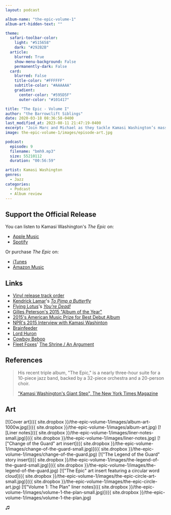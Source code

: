 ```yaml
---
layout: podcast

album-name: "the-epic-volume-1"
album-art-hidden-text: ""

theme:
  safari-toolbar-color:
    light: "#515658"
    dark: "#292B2B"
  article:
    blurred: True
    show-menu-background: False
    permanently-dark: False
  card:
    blurred: False
    title-color: "#FFFFFF"
    subtitle-color: "#AAAAAA"
    gradient:
      center-color: "#595D5F"
      outer-color: "#101417"

title: "The Epic - Volume I"
author: "the Barrowclift Siblings"
date: 2020-03-18 08:36:58-0400
last_modified_at: 2023-08-11 21:47:19-0400
excerpt: "Join Marc and Michael as they tackle Kamasi Washington’s massive 2015 three-disk jazz opus, “The Epic”, starting with Volume I: “The Plan”."
image: the-epic-volume-1/images/episode-art.jpg

podcast:
  episode: 9
  filename: "bmh9.mp3"
  size: 55210112
  duration: "00:56:59"

artist: Kamasi Washington
genres:
  - Jazz
categories:
  - Podcast
  - Album review
---
```


## Support the Official Release

You can listen to Kamasi Washington's *The Epic* on:

* [Apple Music](https://music.apple.com/us/album/the-epic/975610456)
* [Spotify](https://open.spotify.com/album/2j2q2ySuVk43eHB8wI5XQj)

Or purchase *The Epic* on:

* [iTunes](https://music.apple.com/us/album/the-epic/975610456)
* [Amazon Music](https://www.amazon.com/Epic-Kamasi-Washington/dp/B073JT28S3/ref=tmm_msc_swatch_0?_encoding=UTF8&qid=&sr=)

## Links

* [Vinyl release track order](https://en.wikipedia.org/wiki/The_Epic_%28album%29#Track_listing)
* [Kendrick Lamar](http://www.kendricklamar.com)'s *[To Pimp a Butterfly](https://music.apple.com/us/album/to-pimp-a-butterfly/1440828886)*
* [Flying Lotus](https://flying-lotus.com)'s *[You're Dead!](https://music.apple.com/us/album/youre-dead/908342744)*
* [Gilles Peterson's 2015 "Album of the Year"](https://en.wikipedia.org/wiki/Worldwide_Winners#2015:_17th_Year)
* [2015's American Music Prize for Best Debut Album](http://sacksco.com/pr/the_american_music_prize.html)
* [NPR's 2015 Interview with Kamasi Washinton](https://www.npr.org/2015/05/10/405193498/kamasi-washingtons-3-hour-jazz-epic-complete-with-creation-myth)
* [Brainfeeder](http://www.brainfeedersite.com)
* [Lord Huron](http://www.lordhuron.com)
* [Cowboy Bebop](https://en.wikipedia.org/wiki/Cowboy_Bebop)
* [Fleet Foxes](https://fleetfoxes.co)' [The Shrine / An Argument](https://music.apple.com/us/album/helplessness-blues/425059566)

## References

> His recent triple album, "The Epic," is a nearly three-hour suite for a 10-piece jazz band, backed by a 32-piece orchestra and a 20-person choir.
>
> ["Kamasi Washington's Giant Step", The New York Times Magazine](https://www.nytimes.com/2016/01/24/magazine/kamasi-washingtons-giant-step.html)

## Art

[![Cover art]({{ site.dropbox }}/the-epic-volume-1/images/album-art-1000w.jpg)]({{ site.dropbox }}/the-epic-volume-1/images/album-art.jpg)
[![Liner notes]({{ site.dropbox }}/the-epic-volume-1/images/liner-notes-small.jpg)]({{ site.dropbox }}/the-epic-volume-1/images/liner-notes.jpg)
[!["Change of the Guard" art insert]({{ site.dropbox }}/the-epic-volume-1/images/change-of-the-guard-small.jpg)]({{ site.dropbox }}/the-epic-volume-1/images/change-of-the-guard.jpg)
[!["The Legend of the Guard" story insert]({{ site.dropbox }}/the-epic-volume-1/images/the-legend-of-the-guard-small.jpg)]({{ site.dropbox }}/the-epic-volume-1/images/the-legend-of-the-guard.jpg)
[!["The Epic" art insert featuring a circular word cloud]({{ site.dropbox }}/the-epic-volume-1/images/the-epic-circle-art-small.jpg)]({{ site.dropbox }}/the-epic-volume-1/images/the-epic-circle-art.jpg)
[!["Volume 1: The Plan" liner notes]({{ site.dropbox }}/the-epic-volume-1/images/volume-1-the-plan-small.jpg)]({{ site.dropbox }}/the-epic-volume-1/images/volume-1-the-plan.jpg)

♫︎